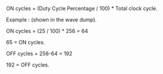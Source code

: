 ON cycles = (Duty Cycle Percentage / 100) * Total clock cycle.

Example : (shown in the wave dump).

ON cycles = (25 / 100) * 256 = 64

65 = ON cycles.

OFF cycles = 256-64 = 192

192 = OFF cycles.

